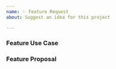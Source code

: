 ```yaml
---
name: ✨ Feature Request
about: Suggest an idea for this project

---
```


<!--
  ⚡️ katchow! We 💛 issues.

  Please - do not - remove this template.
  Please - do not - skip or remove parts of this template.
  Or your issue may be closed.

-->

### Feature Use Case


### Feature Proposal